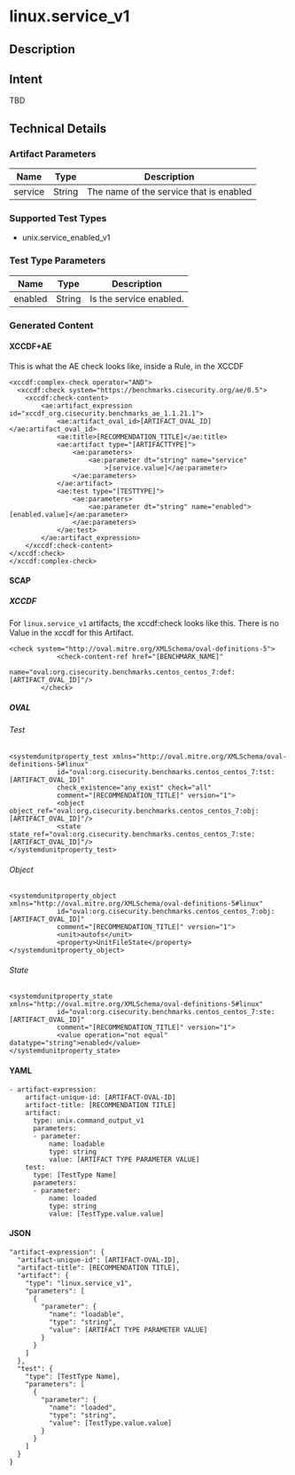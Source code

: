 # linux.service_v1

## Description

## Intent
TBD

## Technical Details
### Artifact Parameters
| Name                  |Type    | Description |
| ----------------------|--------| ----------- |
| service  | String | The name of the service that is enabled  |

### Supported Test Types
- unix.service_enabled_v1

### Test Type Parameters
| Name                  |Type    | Description |
| ----------------------|--------| ----------- |
| enabled | String | Is the service enabled. |

### Generated Content
#### XCCDF+AE
This is what the AE check looks like, inside a Rule, in the XCCDF

```
<xccdf:complex-check operator="AND">
  <xccdf:check system="https://benchmarks.cisecurity.org/ae/0.5">
    <xccdf:check-content>
        <ae:artifact_expression id="xccdf_org.cisecurity.benchmarks_ae_1.1.21.1">
            <ae:artifact_oval_id>[ARTIFACT_OVAL_ID]</ae:artifact_oval_id>
            <ae:title>[RECOMMENDATION_TITLE]</ae:title>
            <ae:artifact type="[ARTIFACTTYPE]">
                <ae:parameters>
                    <ae:parameter dt="string" name="service"
                        >[service.value]</ae:parameter>
                </ae:parameters>
            </ae:artifact>
            <ae:test type="[TESTTYPE]">
                <ae:parameters>
                    <ae:parameter dt="string" name="enabled">[enabled.value]</ae:parameter>
                </ae:parameters>
            </ae:test>
        </ae:artifact_expression>
    </xccdf:check-content>
</xccdf:check>
</xccdf:complex-check>
```

#### SCAP
##### XCCDF
For `linux.service_v1` artifacts, the xccdf:check looks like this.  There is no Value in the xccdf for this Artifact.

```
<check system="http://oval.mitre.org/XMLSchema/oval-definitions-5">
			<check-content-ref href="[BENCHMARK_NAME]"
				name="oval:org.cisecurity.benchmarks.centos_centos_7:def:[ARTIFACT_OVAL_ID]"/>
		</check>
```

##### OVAL
###### Test

```
<systemdunitproperty_test xmlns="http://oval.mitre.org/XMLSchema/oval-definitions-5#linux"
			id="oval:org.cisecurity.benchmarks.centos_centos_7:tst:[ARTIFACT_OVAL_ID]"
			check_existence="any_exist" check="all"
			comment="[RECOMMENDATION_TITLE]" version="1">
			<object object_ref="oval:org.cisecurity.benchmarks.centos_centos_7:obj:[ARTIFACT_OVAL_ID]"/>
			<state state_ref="oval:org.cisecurity.benchmarks.centos_centos_7:ste:[ARTIFACT_OVAL_ID]"/>
</systemdunitproperty_test>
```

###### Object

```
<systemdunitproperty_object xmlns="http://oval.mitre.org/XMLSchema/oval-definitions-5#linux"
			id="oval:org.cisecurity.benchmarks.centos_centos_7:obj:[ARTIFACT_OVAL_ID]"
			comment="[RECOMMENDATION_TITLE]" version="1">
			<unit>autofs</unit>
			<property>UnitFileState</property>
</systemdunitproperty_object>
```
###### State

```
<systemdunitproperty_state xmlns="http://oval.mitre.org/XMLSchema/oval-definitions-5#linux"
			id="oval:org.cisecurity.benchmarks.centos_centos_7:ste:[ARTIFACT_OVAL_ID]"
			comment="[RECOMMENDATION_TITLE]" version="1">
			<value operation="not equal" datatype="string">enabled</value>
</systemdunitproperty_state>
```

#### YAML


```
- artifact-expression:
    artifact-unique-id: [ARTIFACT-OVAL-ID]
    artifact-title: [RECOMMENDATION TITLE]
    artifact:
      type: unix.command_output_v1
      parameters:
      - parameter: 
          name: loadable
          type: string
          value: [ARTIFACT TYPE PARAMETER VALUE]
    test:
      type: [TestType Name]
      parameters:
      - parameter:
          name: loaded
          type: string
          value: [TestType.value.value]
```

#### JSON

```
"artifact-expression": {
  "artifact-unique-id": [ARTIFACT-OVAL-ID],
  "artifact-title": [RECOMMENDATION TITLE],
  "artifact": {
    "type": "linux.service_v1",
    "parameters": [
      {
        "parameter": {
          "name": "loadable",
          "type": "string",
          "value": [ARTIFACT TYPE PARAMETER VALUE]
        }
      }
    ]
  },
  "test": {
    "type": [TestType Name],
    "parameters": [
      {
        "parameter": {
          "name": "loaded",
          "type": "string",
          "value": [TestType.value.value]
        }
      }
    ]
  }
}
``` 